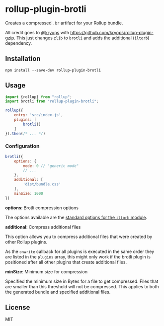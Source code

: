 # rollup-plugin-brotli



Creates a compressed `.br` artifact for your Rollup bundle.

All credit goes to [@kryops](https://github.com/kryops) with https://github.com/kryops/rollup-plugin-gzip. This just changes `zlib` to `brotli` and adds the additional (`iltorb`) dependency.

## Installation

```
npm install --save-dev rollup-plugin-brotli
```


## Usage

```js
import {rollup} from "rollup";
import brotli from "rollup-plugin-brotli";

rollup({
    entry: 'src/index.js',
    plugins: [
        brotli()
    ]
}).then(/* ... */)
```

### Configuration

```js
brotli({
    options: {
        mode: 0 // "generic mode"
        // ...
    },
    additional: [
        'dist/bundle.css'
    ],
    minSize: 1000
})
```

**options**: Brotli compression options

The options available are the [standard options for the `iltorb` module](https://github.com/mayhemydg/iltorb#brotliparams).

**additional**: Compress additional files

This option allows you to compress additional files that were created by other Rollup plugins.

As the `onwrite` callback for all plugins is executed in the same order they are listed in the `plugins` array, this might only work if the brotli plugin is positioned after all other plugins that create additional files.

**minSize**: Minimum size for compression

Specified the minimum size in Bytes for a file to get compressed. Files that are smaller than this threshold will not be compressed. This applies to both the generated bundle and specified additional files.

## License

MIT
